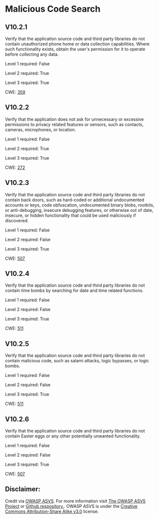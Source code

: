 # Malicious Code Search

## V10.2.1

Verify that the application source code and third party libraries do not contain unauthorized phone home or data collection capabilities. Where such functionality exists, obtain the user's permission for it to operate before collecting any data.

Level 1 required: False

Level 2 required: True

Level 3 required: True

CWE: [359](https://cwe.mitre.org/data/definitions/359)

## V10.2.2

Verify that the application does not ask for unnecessary or excessive permissions to privacy related features or sensors, such as contacts, cameras, microphones, or location.

Level 1 required: False

Level 2 required: True

Level 3 required: True

CWE: [272](https://cwe.mitre.org/data/definitions/272)

## V10.2.3

Verify that the application source code and third party libraries do not contain back doors, such as hard-coded or additional undocumented accounts or keys, code obfuscation, undocumented binary blobs, rootkits, or anti-debugging, insecure debugging features, or otherwise out of date, insecure, or hidden functionality that could be used maliciously if discovered.

Level 1 required: False

Level 2 required: False

Level 3 required: True

CWE: [507](https://cwe.mitre.org/data/definitions/507)

## V10.2.4

Verify that the application source code and third party libraries do not contain time bombs by searching for date and time related functions.

Level 1 required: False

Level 2 required: False

Level 3 required: True

CWE: [511](https://cwe.mitre.org/data/definitions/511)

## V10.2.5

Verify that the application source code and third party libraries do not contain malicious code, such as salami attacks, logic bypasses, or logic bombs.

Level 1 required: False

Level 2 required: False

Level 3 required: True

CWE: [511](https://cwe.mitre.org/data/definitions/511)

## V10.2.6

Verify that the application source code and third party libraries do not contain Easter eggs or any other potentially unwanted functionality.

Level 1 required: False

Level 2 required: False

Level 3 required: True

CWE: [507](https://cwe.mitre.org/data/definitions/507)



## Disclaimer:

Credit via [OWASP ASVS](https://owasp.org/www-project-application-security-verification-standard/). For more information visit [The OWASP ASVS Project](https://owasp.org/www-project-application-security-verification-standard/) or [Github respository.](https://github.com/OWASP/ASVS). OWASP ASVS is under the [Creative Commons Attribution-Share Alike v3.0](https://creativecommons.org/licenses/by-sa/3.0/) license.
